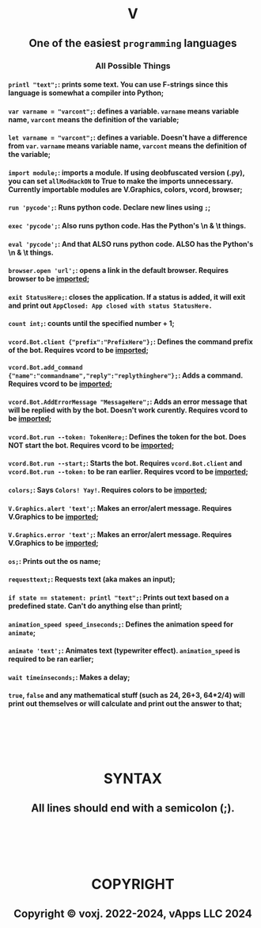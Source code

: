 <h1 align='center'>V</h1>
<h2 align='center'>One of the easiest <code>programming</code> languages</h2>
<h3 align='center'>All Possible Things</h3>
<h4><code>printl "text";</code>: prints some text. You can use F-strings since this language is somewhat a compiler into Python;</h4>
<h4><code>var varname = "varcont";</code>: defines a variable. <code>varname</code> means variable name, <code>varcont</code> means the definition of the variable;</h4>
<h4><code>let varname = "varcont";</code>: defines a variable. Doesn't have a difference from <code>var</code>. <code>varname</code> means variable name, <code>varcont</code> means the definition of the variable;</h4>
<h4><code>import module;</code>: imports a module. If using deobfuscated version (.py), you can set <code>allModHackON</code> to True to make the imports unnecessary. Currently importable modules are V.Graphics, colors,  vcord, browser;</h4>
<h4><code>run 'pycode';</code>: Runs python code. Declare new lines using <code>;</code>;</h4>
<h4><code>exec 'pycode';</code>: Also runs python code. Has the Python's \n & \t things.</h4>
<h4><code>eval 'pycode';</code>: And that ALSO runs python code. ALSO has the Python's \n & \t things.</h4>
<h4><code>browser.open 'url';</code>: opens a link in the default browser. Requires browser to be <a href="urlthing">imported</a>;</h4>
<h4><code>exit StatusHere;</code>: closes the application. If a status is added, it will exit and print out <code>AppClosed: App closed with status StatusHere.</code></h4>
<h4><code>count int;</code>: counts until the specified number + 1;</h4>
<h4><code>vcord.Bot.client {"prefix":"PrefixHere"};</code>: Defines the command prefix of the bot. Requires vcord to be <a href="urlthing">imported</a>;</h4>
<h4><code>vcord.Bot.add_command {"name":"commandname","reply":"replythinghere"};</code>: Adds a command. Requires vcord to be <a href="urlthing">imported</a>;</h4>
<h4><code>vcord.Bot.AddErrorMessage "MessageHere";</code>: Adds an error message that will be replied with by the bot. Doesn't work curently. Requires vcord to be <a href="urlthing">imported</a>;</h4>
<h4><code>vcord.Bot.run --token: TokenHere;</code>: Defines the token for the bot. Does NOT start the bot. Requires vcord to be <a href="urlthing">imported</a>;</h4>
<h4><code>vcord.Bot.run --start;</code>: Starts the bot. Requires <code>vcord.Bot.client</code> and <code>vcord.Bot.run --token:</code> to be ran earlier. Requires vcord to be <a href="urlthing">imported</a>;</h4>
<h4><code>colors;</code>: Says <code>Colors! Yay!</code>. Requires colors to be <a href="urlthing">imported</a>;</h4>
<h4><code>V.Graphics.alert 'text';</code>: Makes an error/alert message. Requires V.Graphics to be <a href="urlthing">imported</a>;</h4>
<h4><code>V.Graphics.error 'text';</code>: Makes an error/alert message. Requires V.Graphics to be <a href="urlthing">imported</a>;</h4>
<h4><code>os;</code>: Prints out the os name;</h4>
<h4><code>requesttext;</code>: Requests text (aka makes an input);</h4>
<h4><code>if state == statement: printl "text";</code>: Prints out text based on a predefined state. Can't do anything else than printl;</h4>
<h4><code>animation_speed speed_inseconds;</code>: Defines the animation speed for <code>animate</code>;</h4>
<h4><code>animate 'text';</code>: Animates text (typewriter effect). <code>animation_speed</code> is required to be ran earlier;</h4>
<h4><code>wait timeinseconds;</code>: Makes a delay;</h4>
<h4><code>true</code>, <code>false</code> and any mathematical stuff (such as 24, 26+3, 64*2/4) will print out themselves or will calculate and print out the answer to that;</h4>
<br><br><br><br>
<h1 align='center'>SYNTAX</h1>
<h2 align='center'>All lines should end with a semicolon (;).</h2>
<br><br><br><br>
<h1 align='center'>COPYRIGHT</h1>
<h2 align='center'>Copyright © voxj. 2022-2024, vApps LLC 2024</h2>
